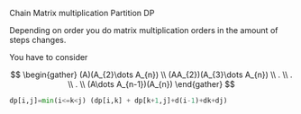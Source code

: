 Chain Matrix multiplication
Partition DP

Depending on order you do matrix multiplication orders in the amount of steps changes.

You have to consider 

$$
\begin{gather}
(A)(A_{2}\dots A_{n}) \\
(AA_{2})(A_{3}\dots A_{n}) \\
. \\
. \\
. \\
(A\dots A_{n-1})(A_{n})
\end{gather}
$$

```python
dp[i,j]=min(i<=k<j) (dp[i,k] + dp[k+1,j]+d(i-1)+dk+dj)
```
